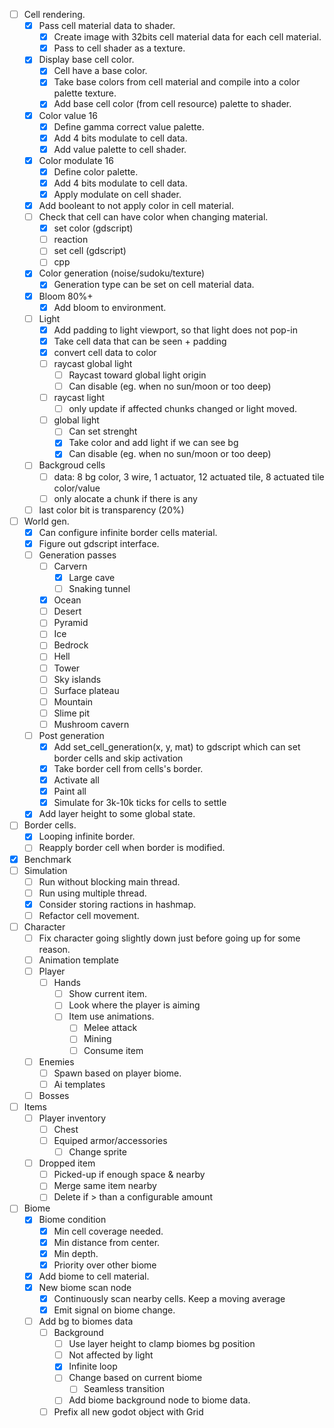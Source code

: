 - [ ] Cell rendering.
    - [x] Pass cell material data to shader.
        - [x] Create image with 32bits cell material data for each cell material.
        - [x] Pass to cell shader as a texture.
    - [x] Display base cell color.
    	- [x] Cell have a base color.
		- [x] Take base colors from cell material and compile into a color palette texture.
		- [x] Add base cell color (from cell resource) palette to shader.
    - [x] Color value 16
		- [x] Define gamma correct value palette.
		- [x] Add 4 bits modulate to cell data.
		- [x] Add value palette to cell shader.
    - [x] Color modulate 16
        - [x] Define color palette.
        - [x] Add 4 bits modulate to cell data.
        - [x] Apply modulate on cell shader.
    - [x] Add booleant to not apply color in cell material.
    - [ ] Check that cell can have color when changing material.
        - [x] set color (gdscript)
        - [ ] reaction
        - [ ] set cell (gdscript)
        - [ ] cpp
    - [x] Color generation (noise/sudoku/texture)
        - [x] Generation type can be set on cell material data.
    - [x] Bloom 80%+
        - [x] Add bloom to environment.
    - [ ] Light
        - [x] Add padding to light viewport, so that light does not pop-in
        - [x] Take cell data that can be seen + padding
        - [x] convert cell data to color
        - [ ] raycast global light
            - [ ] Raycast toward global light origin
            - [ ] Can disable (eg. when no sun/moon or too deep)
        - [ ] raycast light
            - [ ] only update if affected chunks changed or light moved.
        - [ ] global light
            - [ ] Can set strenght
            - [x] Take color and add light if we can see bg
            - [x] Can disable (eg. when no sun/moon or too deep)
    - [ ] Backgroud cells
        - [ ] data: 8 bg color, 3 wire, 1 actuator, 12 actuated tile, 8 actuated tile color/value
        - [ ] only alocate a chunk if there is any
    - [ ] last color bit is transparency (20%)
- [ ] World gen.
    - [x] Can configure infinite border cells material.
    - [x] Figure out gdscript interface.
    - [ ] Generation passes
        - [ ] Carvern
            - [x] Large cave
            - [ ] Snaking tunnel
        - [x] Ocean
        - [ ] Desert
        - [ ] Pyramid
        - [ ] Ice
        - [ ] Bedrock
        - [ ] Hell
        - [ ] Tower
        - [ ] Sky islands
        - [ ] Surface plateau
        - [ ] Mountain
        - [ ] Slime pit
        - [ ] Mushroom cavern
    - [ ] Post generation
        - [x] Add set_cell_generation(x, y, mat) to gdscript which can set border cells and skip activation
        - [x] Take border cell from cells's border.
        - [x] Activate all
        - [x] Paint all
        - [x] Simulate for 3k-10k ticks for cells to settle 
    - [x] Add layer height to some global state.
- [ ] Border cells.
    - [x] Looping infinite border.
    - [ ] Reapply border cell when border is modified.
- [x] Benchmark
- [ ] Simulation
    - [ ] Run without blocking main thread.
    - [ ] Run using multiple thread.
    - [x] Consider storing ractions in hashmap.
    - [ ] Refactor cell movement.
- [ ] Character
    - [ ] Fix character going slightly down just before going up for some reason.
    - [ ] Animation template
    - [ ] Player
        - [ ] Hands
            - [ ] Show current item.
            - [ ] Look where the player is aiming
            - [ ] Item use animations.
                - [ ] Melee attack
                - [ ] Mining
                - [ ] Consume item
    - [ ] Enemies
        - [ ] Spawn based on player biome.
        - [ ] Ai templates
    - [ ] Bosses
- [ ] Items
    - [ ] Player inventory
        - [ ] Chest
        - [ ] Equiped armor/accessories
            - [ ] Change sprite
    - [ ] Dropped item
        - [ ] Picked-up if enough space & nearby
        - [ ] Merge same item nearby
        - [ ] Delete if > than a configurable amount
- [ ] Biome
    - [x] Biome condition
        - [x] Min cell coverage needed.
        - [x] Min distance from center.
        - [x] Min depth.
        - [x] Priority over other biome
    - [x] Add biome to cell material.
    - [x] New biome scan node
        - [x] Continuously scan nearby cells. Keep a moving average
        - [x] Emit signal on biome change.
    - [ ] Add bg to biomes data
        - [ ] Background
            - [ ] Use layer height to clamp biomes bg position
            - [ ] Not affected by light
            - [x] Infinite loop
            - [ ] Change based on current biome
                - [ ] Seamless transition
            - [ ] Add biome background node to biome data. 
        - [ ] Prefix all new godot object with Grid